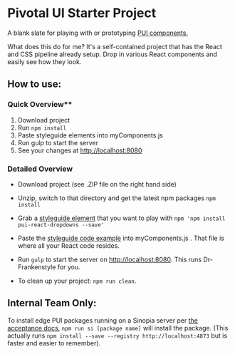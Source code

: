 # Pivotal UI Starter Project

A blank slate for playing with or prototyping [PUI components.](http://styleguide.pivotal.io)

What does this do for me?
It's a self-contained project that has the React and CSS pipeline already setup. Drop in various React components and easily see how they look.

## How to use:

### Quick Overview**

1. Download project
1. Run `npm install`
1. Paste styleguide elements into myComponents.js
1. Run gulp to start the server
1. See your changes at [http://localhost:8080](http://localhost:8080)

### Detailed Overview
- Download project (see .ZIP file on the right hand side)
- Unzip, switch to that directory and get the latest npm packages 
`npm install`
- Grab a [styleguide element](http://styleguide.cfapps.io/react.html#dropdown_react) that you want to play with 
`npm 'npm install pui-react-dropdowns --save'`

- Paste the [styleguide code example](http://styleguide.cfapps.io/react.html#dropdown_react) into myComponents.js . That file is where all your React code resides.
- Run `gulp` to start the server on [http://localhost:8080](http://localhost:8080). This runs Dr-Frankenstyle for you.

- To clean up your project: `npm run clean`.

## Internal Team Only:

To install edge PUI packages running on a Sinopia server per [the acceptance docs](https://github.com/pivotal-cf/pivotal-ui/blob/master/CORE_TEAM_DOCS.md#acceptance), `npm run si [package name]` will install the package. (This actually runs `npm install --save --registry http://localhost:4873` but is faster and easier to remember).
